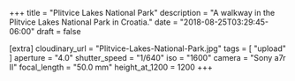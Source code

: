 +++
title = "Plitvice Lakes National Park"
description = "A walkway in the Plitvice Lakes National Park in Croatia."
date = "2018-08-25T03:29:45-06:00"
draft = false

[extra]
cloudinary_url = "Plitvice-Lakes-National-Park.jpg"
tags = [
  "upload"
]
aperture = "4.0"
shutter_speed = "1/640"
iso = "1600"
camera = "Sony a7r II"
focal_length = "50.0 mm"
height_at_1200 = 1200
+++
